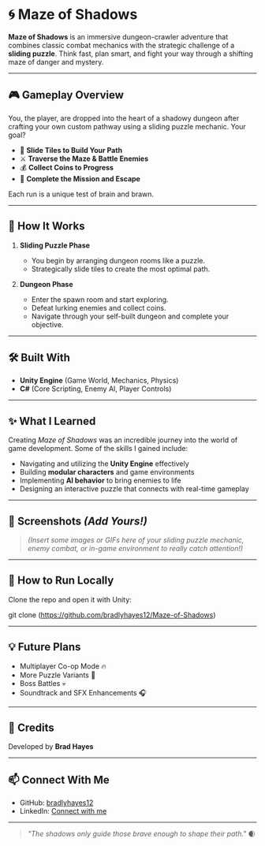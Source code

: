 # 🌀 Maze of Shadows

**Maze of Shadows** is an immersive dungeon-crawler adventure that combines classic combat mechanics with the strategic challenge of a **sliding puzzle**. Think fast, plan smart, and fight your way through a shifting maze of danger and mystery.

---

## 🎮 Gameplay Overview

You, the player, are dropped into the heart of a shadowy dungeon after crafting your own custom pathway using a sliding puzzle mechanic. Your goal?

- 🧩 **Slide Tiles to Build Your Path**
- ⚔️ **Traverse the Maze & Battle Enemies**
- 💰 **Collect Coins to Progress**
- 🎯 **Complete the Mission and Escape**

Each run is a unique test of brain and brawn.

---

## 🧠 How It Works

1. **Sliding Puzzle Phase**
   - You begin by arranging dungeon rooms like a puzzle.
   - Strategically slide tiles to create the most optimal path.

2. **Dungeon Phase**
   - Enter the spawn room and start exploring.
   - Defeat lurking enemies and collect coins.
   - Navigate through your self-built dungeon and complete your objective.

---

## 🛠️ Built With

- **Unity Engine** (Game World, Mechanics, Physics)
- **C#** (Core Scripting, Enemy AI, Player Controls)

---

## ✨ What I Learned

Creating *Maze of Shadows* was an incredible journey into the world of game development. Some of the skills I gained include:

- Navigating and utilizing the **Unity Engine** effectively
- Building **modular characters** and game environments
- Implementing **AI behavior** to bring enemies to life
- Designing an interactive puzzle that connects with real-time gameplay

---

## 📸 Screenshots *(Add Yours!)*

> *(Insert some images or GIFs here of your sliding puzzle mechanic, enemy combat, or in-game environment to really catch attention!)*

---

## 🚀 How to Run Locally

Clone the repo and open it with Unity:

git clone (https://github.com/bradlyhayes12/Maze-of-Shadows)


---

## 💡 Future Plans

- Multiplayer Co-op Mode 🔥  
- More Puzzle Variants 🧩  
- Boss Battles 💀  
- Soundtrack and SFX Enhancements 🎧

---

## 🙌 Credits

Developed by **Brad Hayes**  

---

## 📫 Connect With Me

- GitHub: [bradlyhayes12](https://github.com/bradlyhayes12)
- LinkedIn: [Connect with me](https://linkedin.com/in/brad-hayes-27a33a294/)

---

> *"The shadows only guide those brave enough to shape their path."* 🌒
